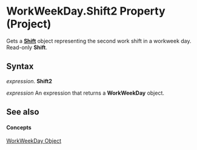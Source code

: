 
# WorkWeekDay.Shift2 Property (Project)

Gets a  **[Shift](bf224646-d1c6-bc4a-1cce-a08b2f4e417d.md)** object representing the second work shift in a workweek day. Read-only **Shift**.


## Syntax

 _expression_. **Shift2**

 _expression_ An expression that returns a **WorkWeekDay** object.


## See also


#### Concepts


[WorkWeekDay Object](b6cbbe5f-11de-de90-e0cc-82bc2027acf5.md)